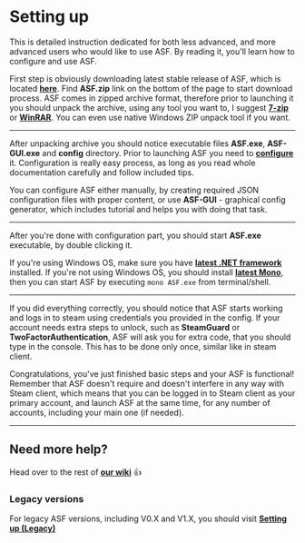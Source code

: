 # Setting up

This is detailed instruction dedicated for both less advanced, and more advanced users who would like to use ASF. By reading it, you'll learn how to configure and use ASF.

First step is obviously downloading latest stable release of ASF, which is located **[here](https://github.com/JustArchi/ArchiSteamFarm/releases/latest)**. Find **ASF.zip** link on the bottom of the page to start download process. ASF comes in zipped archive format, therefore prior to launching it you should unpack the archive, using any tool you want to, I suggest **[7-zip](http://www.7-zip.org/)** or **[WinRAR](http://www.win-rar.com/download.html)**. You can even use native Windows ZIP unpack tool if you want.

***

After unpacking archive you should notice executable files **ASF.exe**, **ASF-GUI.exe** and **config** directory. Prior to launching ASF you need to **[configure](https://github.com/JustArchi/ArchiSteamFarm/wiki/Configuration)** it. Configuration is really easy process, as long as you read whole documentation carefully and follow included tips.

You can configure ASF either manually, by creating required JSON configuration files with proper content, or use **ASF-GUI** - graphical config generator, which includes tutorial and helps you with doing that task.

***

After you're done with configuration part, you should start **ASF.exe** executable, by double clicking it.

If you're using Windows OS, make sure you have **[latest .NET framework](https://www.microsoft.com/en-us/download/details.aspx?id=49981)** installed. If you're not using Windows OS, you should install **[latest Mono](https://github.com/JustArchi/ArchiSteamFarm/wiki/Mono)**, then you can start ASF by executing ```mono ASF.exe``` from terminal/shell.

***

If you did everything correctly, you should notice that ASF starts working and logs in to steam using credentials you provided in the config. If your account needs extra steps to unlock, such as **SteamGuard** or **TwoFactorAuthentication**, ASF will ask you for extra code, that you should type in the console. This has to be done only once, similar like in steam client.

Congratulations, you've just finished basic steps and your ASF is functional! Remember that ASF doesn't require and doesn't interfere in any way with Steam client, which means that you can be logged in to Steam client as your primary account, and launch ASF at the same time, for any number of accounts, including your main one (if needed).

***

## Need more help?

Head over to the rest of **[our wiki](https://github.com/JustArchi/ArchiSteamFarm/wiki)** :+1: 

### Legacy versions

For legacy ASF versions, including V0.X and V1.X, you should visit **[Setting up (Legacy)](https://github.com/JustArchi/ArchiSteamFarm/wiki/Setting-up-(Legacy))**